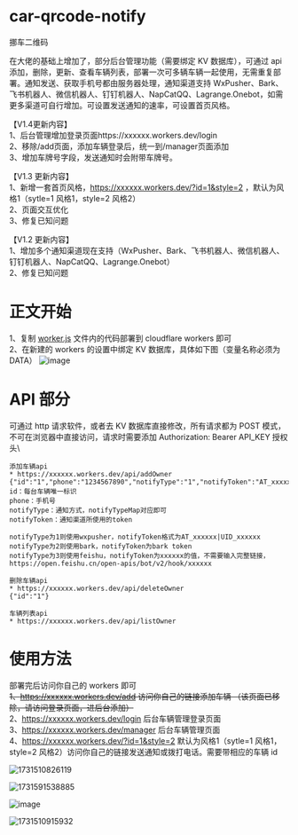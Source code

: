 # car-qrcode-notify
挪车二维码

在大佬的基础上增加了，部分后台管理功能（需要绑定 KV 数据库），可通过 api 添加，删除，更新、查看车辆列表，部署一次可多辆车辆一起使用，无需重复部署。通知发送、获取手机号都由服务器处理，通知渠道支持 WxPusher、Bark、飞书机器人、微信机器人、钉钉机器人、NapCatQQ、Lagrange.Onebot，如需更多渠道可自行增加。可设置发送通知的速率，可设置首页风格。

【V1.4更新内容】\
1、后台管理增加登录页面https://xxxxxx.workers.dev/login \
2、移除/add页面，添加车辆登录后，统一到/manager页面添加 \
3、增加车牌号字段，发送通知时会附带车牌号。 

【V1.3 更新内容】\
1、新增一套首页风格，https://xxxxxx.workers.dev/?id=1&style=2 ，默认为风格1（sytle=1 风格1，style=2 风格2）\
2、页面交互优化\
3、修复已知问题

【V1.2 更新内容】\
1、增加多个通知渠道现在支持（WxPusher、Bark、飞书机器人、微信机器人、钉钉机器人、NapCatQQ、Lagrange.Onebot）\
2、修复已知问题

# 正文开始

1、复制 [worker.js](https://github.com/oozzbb/car-qrcode-notify/blob/main/worker.js) 文件内的代码部署到 cloudflare workers 即可\
2、在新建的 workers 的设置中绑定 KV 数据库，具体如下图（变量名称必须为 DATA）
![image](https://github.com/user-attachments/assets/b1641ff6-92d4-44bb-8edf-d598f2f188b3)

# API 部分

可通过 http 请求软件，或者去 KV 数据库直接修改，所有请求都为 POST 模式，不可在浏览器中直接访问，请求时需要添加 Authorization: Bearer API_KEY 授权头\

```
添加车辆api
* https://xxxxxx.workers.dev/api/addOwner
{"id":"1","phone":"1234567890","notifyType":"1","notifyToken":"AT_xxxxxx|UID_xxxxxx"}
id：每台车辆唯一标识
phone：手机号
notifyType：通知方式，notifyTypeMap对应即可
notifyToken：通知渠道所使用的token

notifyType为1则使用wxpusher，notifyToken格式为AT_xxxxxx|UID_xxxxxx
notifyType为2则使用bark，notifyToken为bark token
notifyType为3则使用feishu，notifyToken为xxxxxx的值，不需要输入完整链接，https://open.feishu.cn/open-apis/bot/v2/hook/xxxxxx

删除车辆api
* https://xxxxxx.workers.dev/api/deleteOwner
{"id":"1"}

车辆列表api
* https://xxxxxx.workers.dev/api/listOwner
```

# 使用方法

部署完后访问你自己的 workers 即可\
<del> 1、https://xxxxxx.workers.dev/add 访问你自己的链接添加车辆 （该页面已移除，请访问登录页面，进后台添加）</del> \
2、https://xxxxxx.workers.dev/login 后台车辆管理登录页面\
3、https://xxxxxx.workers.dev/manager 后台车辆管理页面\
4、https://xxxxxx.workers.dev/?id=1&style=2 默认为风格1（sytle=1 风格1，style=2 风格2）访问你自己的链接发送通知或拨打电话。需要带相应的车辆 id

![1731510826119](https://github.com/user-attachments/assets/eb400783-25f4-49f2-bda7-afba87e0adbd)

![1731591538885](https://github.com/user-attachments/assets/be461088-4769-45ea-b11d-bfe1f7e104c9)

![image](https://github.com/user-attachments/assets/c7070a26-83c0-4c29-993f-cc8107488151)

![1731510915932](https://github.com/user-attachments/assets/22def089-bfc9-407e-b083-8c5898fd3b31)
